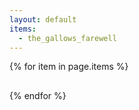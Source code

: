 ```yaml
---
layout: default
items:
  - the_gallows_farewell
---
```


{% for item in page.items %}


<div id="page-{{ item }}">
  <a class="pagelink">
    <h2 class="name"></h2>
    <p class="description"></p>
  </a>
<div>
<script>
  var xhttp = new XMLHttpRequest();
  xhttp.onreadystatechange = function() {
    if (this.readyState == 4 && this.status == 200) {
      var data = JSON.parse(this.responseText);
      document.querySelector("#page-{{ item }} .pagelink").href = "https://eisoptrophobia.github.io" + data.url;
      document.querySelector("#page-{{ item }} .pagelink .name").innerText = data.name;
      document.querySelector("#page-{{ item }} .pagelink .description").innerText = data.description;
    }
  }
  xhttp.open("GET", "https://eisoptrophobia.github.io/games/{{ item }}/data.json");
  xhttp.send();
</script>

{% endfor %}
